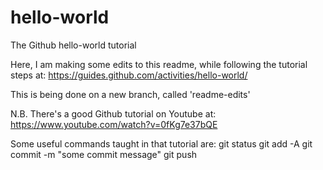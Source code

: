 # hello-world
The Github hello-world tutorial

Here, I am making some edits to this readme, while following the tutorial steps at:
https://guides.github.com/activities/hello-world/

This is being done on a new branch, called 'readme-edits'

N.B. There's a good Github tutorial on Youtube at: https://www.youtube.com/watch?v=0fKg7e37bQE

Some useful commands taught in that tutorial are:
git status
git add -A
git commit -m "some commit message"
git push
